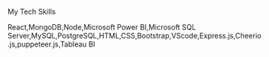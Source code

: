 My Tech Skills




React,MongoDB,Node,Microsoft Power BI,Microsoft SQL Server,MySQL,PostgreSQL,HTML,CSS,Bootstrap,VScode,Express.js,Cheerio.js,puppeteer.js,Tableau BI

